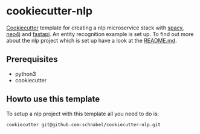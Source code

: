 # cookiecutter-nlp
[Cookiecutter](https://github.com/cookiecutter/cookiecutter) template for creating a nlp microservice stack with [spacy](https://spacy.io/), [neo4j](https://neo4j.com/) and [fastapi](https://fastapi.tiangolo.com/). An entity recognition example is set up. To find out more about the nlp project which is set up have a look at the [README.md](https://github.com/schnabel/cookiecutter-nlp/blob/main/%7B%7Bcookiecutter.project_slug%7D%7D/README.md).

## Prerequisites
* python3
* cookiecutter

## Howto use this template
To setup a nlp project with this template all you need to do is:
``` bash
cookiecutter git@github.com:schnabel/cookiecutter-nlp.git
```